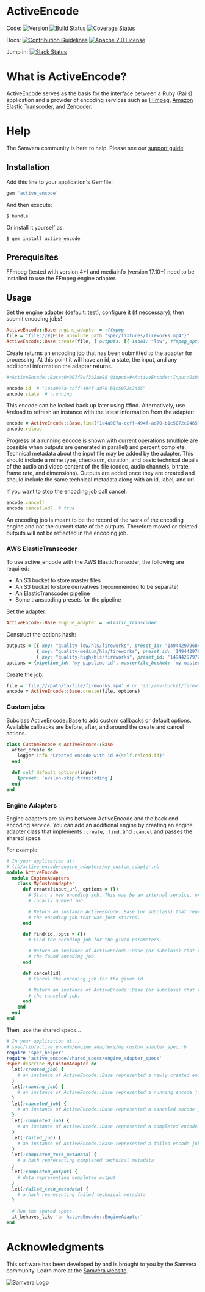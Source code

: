 # ActiveEncode

Code: [![Version](https://badge.fury.io/rb/active_encode.png)](http://badge.fury.io/rb/active_encode)
[![Build Status](https://travis-ci.org/samvera-labs/active_encode.png?branch=master)](https://travis-ci.org/samvera-labs/active_encode)
[![Coverage Status](https://coveralls.io/repos/github/samvera-labs/active_encode/badge.svg?branch=master)](https://coveralls.io/github/samvera-labs/active_encode?branch=master)

Docs: [![Contribution Guidelines](http://img.shields.io/badge/CONTRIBUTING-Guidelines-blue.svg)](./CONTRIBUTING.md)
[![Apache 2.0 License](http://img.shields.io/badge/APACHE2-license-blue.svg)](./LICENSE)

Jump in: [![Slack Status](http://slack.samvera.org/badge.svg)](http://slack.samvera.org/)

# What is ActiveEncode?

ActiveEncode serves as the basis for the interface between a Ruby (Rails) application and a provider of encoding services such as [FFmpeg](https://www.ffmpeg.org/), [Amazon Elastic Transcoder](http://aws.amazon.com/elastictranscoder/), and [Zencoder](http://zencoder.com).

# Help

The Samvera community is here to help. Please see our [support guide](./SUPPORT.md).

## Installation

Add this line to your application's Gemfile:

```ruby
gem 'active_encode'
```

And then execute:

    $ bundle

Or install it yourself as:

    $ gem install active_encode

## Prerequisites

FFmpeg (tested with version 4+) and mediainfo (version 17.10+) need to be installed to use the FFmpeg engine adapter.

## Usage

Set the engine adapter (default: test), configure it (if neccessary), then submit encoding jobs!

```ruby
ActiveEncode::Base.engine_adapter = :ffmpeg
file = "file://#{File.absolute_path "spec/fixtures/fireworks.mp4"}"
ActiveEncode::Base.create(file, { outputs: [{ label: "low", ffmpeg_opt: "-s 640x480", extension: "mp4"}, { label: "high", ffmpeg_opt: "-s 1280x720", extension: "mp4"}] })
```
Create returns an encoding job that has been submitted to the adapter for processing.  At this point it will have an id, a state, the input, and any additional information the adapter returns.

```ruby
#<ActiveEncode::Base:0x007f8ef3b2ae88 @input=#<ActiveEncode::Input:0x007f8ef3b23188 @url="file:///Users/cjcolvar/Documents/Code/samvera-labs/active_encode/spec/fixtures/fireworks.mp4", @width=960.0, @height=540.0, @frame_rate=29.671, @duration=6024, @file_size=1629578, @audio_codec="mp4a-40-2", @video_codec="avc1", @audio_bitrate=69737, @video_bitrate=2092780, @created_at=2018-12-03 14:22:05 -0500, @updated_at=2018-12-03 14:22:05 -0500, @id=7653>, @options={:outputs=>[{:label=>"low", :ffmpeg_opt=>"-s 640x480", :extension=>"mp4"}, {:label=>"high", :ffmpeg_opt=>"-s 1280x720", :extension=>"mp4"}]}, @id="1e4a907a-ccff-494f-ad70-b1c5072c2465", @created_at=2018-12-03 14:22:05 -0500, @updated_at=2018-12-03 14:22:05 -0500, @current_operations=[], @output=[], @state=:running, @percent_complete=1, @errors=[]>
```
```ruby
encode.id  # "1e4a907a-ccff-494f-ad70-b1c5072c2465"
encode.state  # :running
```

This encode can be looked back up later using #find.  Alternatively, use #reload to refresh an instance with the latest information from the adapter:

```ruby
encode = ActiveEncode::Base.find("1e4a907a-ccff-494f-ad70-b1c5072c2465")
encode.reload
```

Progress of a running encode is shown with current operations (multiple are possible when outputs are generated in parallel) and percent complete.  Technical metadata about the input file may be added by the adapter.  This should include a mime type, checksum, duration, and basic technical details of the audio and video content of the file (codec, audio channels, bitrate, frame rate, and dimensions).  Outputs are added once they are created and should include the same technical metadata along with an id, label, and url.

If you want to stop the encoding job call cancel:

```ruby
encode.cancel!
encode.cancelled?  # true
```

An encoding job is meant to be the record of the work of the encoding engine and not the current state of the outputs.  Therefore moved or deleted outputs will not be reflected in the encoding job.

### AWS ElasticTranscoder

To use active_encode with the AWS ElasticTransoder, the following are required:
- An S3 bucket to store master files
- An S3 bucket to store derivatives (recommended to be separate)
- An ElasticTranscoder pipeline
- Some transcoding presets for the pipeline

Set the adapter:

```ruby
ActiveEncode::Base.engine_adapter = :elastic_transcoder
```

Construct the options hash:

```ruby
outputs = [{ key: "quality-low/hls/fireworks", preset_id: '1494429796844-aza6zh', segment_duration: '2' },
           { key: "quality-medium/hls/fireworks", preset_id: '1494429797061-kvg9ki', segment_duration: '2' },
           { key: "quality-high/hls/fireworks", preset_id: '1494429797265-9xi831', segment_duration: '2' }]
options = {pipeline_id: 'my-pipeline-id', masterfile_bucket: 'my-master-files', outputs: outputs}
```

Create the job:

```ruby
file = 'file:///path/to/file/fireworks.mp4' # or 's3://my-bucket/fireworks.mp4'
encode = ActiveEncode::Base.create(file, options)
```

### Custom jobs

Subclass ActiveEncode::Base to add custom callbacks or default options.  Available callbacks are before, after, and around the create and cancel actions.

```ruby
class CustomEncode < ActiveEncode::Base
  after_create do
    logger.info "Created encode with id #{self.reload.id}"
  end

  def self.default_options(input)
    {preset: 'avalon-skip-transcoding'}
  end
end
```

### Engine Adapters

Engine adapters are shims between ActiveEncode and the back end encoding service.  You can add an additional engine by creating an engine adapter class that implements `:create`, `:find`, and `:cancel` and passes the shared specs.

For example:
```ruby
# In your application at:
# lib/active_encode/engine_adapters/my_custom_adapter.rb
module ActiveEncode
  module EngineAdapters
    class MyCustomAdapter
      def create(input_url, options = {})
        # Start a new encoding job. This may be an external service, or a
        # locally queued job.

        # Return an instance ActiveEncode::Base (or subclass) that represents
        # the encoding job that was just started.        
      end

      def find(id, opts = {})
        # Find the encoding job for the given parameters.

        # Return an instance of ActiveEncode::Base (or subclass) that represents
        # the found encoding job.
      end

      def cancel(id)
        # Cancel the encoding job for the given id.

        # Return an instance of ActiveEncode::Base (or subclass) that represents
        # the canceled job.
      end
    end
  end
end
```
Then, use the shared specs...
```ruby
# In your application at...
# spec/lib/active_encode/engine_adapters/my_custom_adapter_spec.rb
require 'spec_helper'
require 'active_encode/shared_specs/engine_adapter_specs'
RSpec.describe MyCustomAdapter do
  let(:created_job) {
    # an instance of ActiveEncode::Base represented a newly created encode job
  }
  let(:running_job) {
    # an instance of ActiveEncode::Base represented a running encode job
  }
  let(:canceled_job) {
    # an instance of ActiveEncode::Base represented a canceled encode job
  }
  let(:completed_job) {
    # an instance of ActiveEncode::Base represented a completed encode job
  }
  let(:failed_job) {
    # an instance of ActiveEncode::Base represented a failed encode job
  }
  let(:completed_tech_metadata) {
    # a hash representing completed technical metadata
  }
  let(:completed_output) {
    # data representing completed output
  }
  let(:failed_tech_metadata) {
    # a hash representing failed technical metadata
  }

  # Run the shared specs.
  it_behaves_like 'an ActiveEncode::EngineAdapter'
end
```

# Acknowledgments

This software has been developed by and is brought to you by the Samvera community.  Learn more at the
[Samvera website](http://samvera.org/).

![Samvera Logo](https://wiki.duraspace.org/download/thumbnails/87459292/samvera-fall-font2-200w.png?version=1&modificationDate=1498550535816&api=v2)
